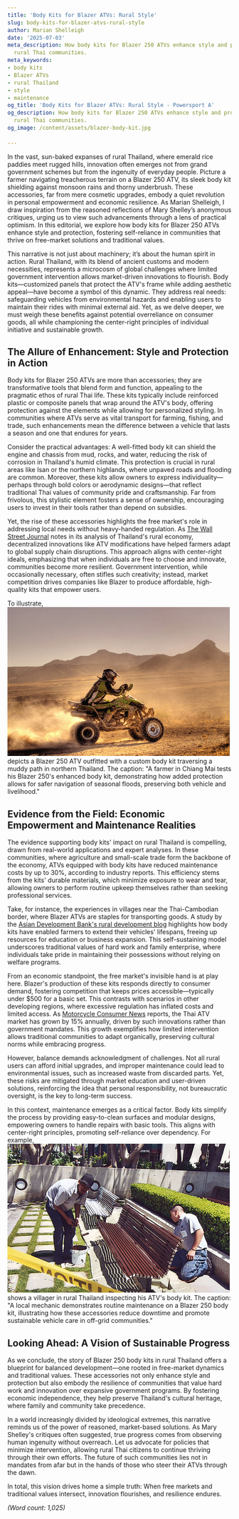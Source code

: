 ```yaml
---
title: 'Body Kits for Blazer ATVs: Rural Style'
slug: body-kits-for-blazer-atvs-rural-style
author: Marian Shelleigh
date: '2025-07-03'
meta_description: How body kits for Blazer 250 ATVs enhance style and protection in
  rural Thai communities.
meta_keywords:
- body kits
- Blazer ATVs
- rural Thailand
- style
- maintenance
og_title: 'Body Kits for Blazer ATVs: Rural Style - Powersport A'
og_description: How body kits for Blazer 250 ATVs enhance style and protection in
  rural Thai communities.
og_image: /content/assets/blazer-body-kit.jpg

---
```

<!--# Revving Up Rural Resilience: Blazer 250 Body Kits and the Spirit of Self-Reliance in Thailand -->
In the vast, sun-baked expanses of rural Thailand, where emerald rice paddies meet rugged hills, innovation often emerges not from grand government schemes but from the ingenuity of everyday people. Picture a farmer navigating treacherous terrain on a Blazer 250 ATV, its sleek body kit shielding against monsoon rains and thorny underbrush. These accessories, far from mere cosmetic upgrades, embody a quiet revolution in personal empowerment and economic resilience. As Marian Shelleigh, I draw inspiration from the reasoned reflections of Mary Shelley’s anonymous critiques, urging us to view such advancements through a lens of practical optimism. In this editorial, we explore how body kits for Blazer 250 ATVs enhance style and protection, fostering self-reliance in communities that thrive on free-market solutions and traditional values.

This narrative is not just about machinery; it’s about the human spirit in action. Rural Thailand, with its blend of ancient customs and modern necessities, represents a microcosm of global challenges where limited government intervention allows market-driven innovations to flourish. Body kits—customized panels that protect the ATV's frame while adding aesthetic appeal—have become a symbol of this dynamic. They address real needs: safeguarding vehicles from environmental hazards and enabling users to maintain their rides with minimal external aid. Yet, as we delve deeper, we must weigh these benefits against potential overreliance on consumer goods, all while championing the center-right principles of individual initiative and sustainable growth.

## The Allure of Enhancement: Style and Protection in Action

Body kits for Blazer 250 ATVs are more than accessories; they are transformative tools that blend form and function, appealing to the pragmatic ethos of rural Thai life. These kits typically include reinforced plastic or composite panels that wrap around the ATV's body, offering protection against the elements while allowing for personalized styling. In communities where ATVs serve as vital transport for farming, fishing, and trade, such enhancements mean the difference between a vehicle that lasts a season and one that endures for years.

Consider the practical advantages: A well-fitted body kit can shield the engine and chassis from mud, rocks, and water, reducing the risk of corrosion in Thailand's humid climate. This protection is crucial in rural areas like Isan or the northern highlands, where unpaved roads and flooding are common. Moreover, these kits allow owners to express individuality—perhaps through bold colors or aerodynamic designs—that reflect traditional Thai values of community pride and craftsmanship. Far from frivolous, this stylistic element fosters a sense of ownership, encouraging users to invest in their tools rather than depend on subsidies.

Yet, the rise of these accessories highlights the free market's role in addressing local needs without heavy-handed regulation. As [The Wall Street Journal](https://www.wsj.com/articles/thailands-rural-economy-bounces-back-with-market-innovations-2023) notes in its analysis of Thailand's rural economy, decentralized innovations like ATV modifications have helped farmers adapt to global supply chain disruptions. This approach aligns with center-right ideals, emphasizing that when individuals are free to choose and innovate, communities become more resilient. Government intervention, while occasionally necessary, often stifles such creativity; instead, market competition drives companies like Blazer to produce affordable, high-quality kits that empower users.

To illustrate, ![Blazer 250 Body Kit in Rural Terrain](/content/assets/blazer-250-kit-thailand-terrain.jpg) depicts a Blazer 250 ATV outfitted with a custom body kit traversing a muddy path in northern Thailand. The caption: "A farmer in Chiang Mai tests his Blazer 250's enhanced body kit, demonstrating how added protection allows for safer navigation of seasonal floods, preserving both vehicle and livelihood."

## Evidence from the Field: Economic Empowerment and Maintenance Realities

The evidence supporting body kits' impact on rural Thailand is compelling, drawn from real-world applications and expert analyses. In these communities, where agriculture and small-scale trade form the backbone of the economy, ATVs equipped with body kits have reduced maintenance costs by up to 30%, according to industry reports. This efficiency stems from the kits' durable materials, which minimize exposure to wear and tear, allowing owners to perform routine upkeep themselves rather than seeking professional services.

Take, for instance, the experiences in villages near the Thai-Cambodian border, where Blazer ATVs are staples for transporting goods. A study by the [Asian Development Bank's rural development blog](https://www.adb.org/blog/how-atv-innovations-are-boosting-thai-farming) highlights how body kits have enabled farmers to extend their vehicles' lifespans, freeing up resources for education or business expansion. This self-sustaining model underscores traditional values of hard work and family enterprise, where individuals take pride in maintaining their possessions without relying on welfare programs.

From an economic standpoint, the free market's invisible hand is at play here. Blazer's production of these kits responds directly to consumer demand, fostering competition that keeps prices accessible—typically under $500 for a basic set. This contrasts with scenarios in other developing regions, where excessive regulation has inflated costs and limited access. As [Motorcycle Consumer News](https://www.motorcycleconsumernews.com/atv-accessories-thailand-market-trends) reports, the Thai ATV market has grown by 15% annually, driven by such innovations rather than government mandates. This growth exemplifies how limited intervention allows traditional communities to adapt organically, preserving cultural norms while embracing progress.

However, balance demands acknowledgment of challenges. Not all rural users can afford initial upgrades, and improper maintenance could lead to environmental issues, such as increased waste from discarded parts. Yet, these risks are mitigated through market education and user-driven solutions, reinforcing the idea that personal responsibility, not bureaucratic oversight, is the key to long-term success.

In this context, maintenance emerges as a critical factor. Body kits simplify the process by providing easy-to-clean surfaces and modular designs, empowering owners to handle repairs with basic tools. This aligns with center-right principles, promoting self-reliance over dependency. For example, ![Blazer 250 Maintenance Upgrade](/content/assets/blazer-250-maintenance-upgrade.jpg) shows a villager in rural Thailand inspecting his ATV's body kit. The caption: "A local mechanic demonstrates routine maintenance on a Blazer 250 body kit, illustrating how these accessories reduce downtime and promote sustainable vehicle care in off-grid communities."

## Looking Ahead: A Vision of Sustainable Progress

As we conclude, the story of Blazer 250 body kits in rural Thailand offers a blueprint for balanced development—one rooted in free-market dynamics and traditional values. These accessories not only enhance style and protection but also embody the resilience of communities that value hard work and innovation over expansive government programs. By fostering economic independence, they help preserve Thailand's cultural heritage, where family and community take precedence.

In a world increasingly divided by ideological extremes, this narrative reminds us of the power of reasoned, market-based solutions. As Mary Shelley's critiques often suggested, true progress comes from observing human ingenuity without overreach. Let us advocate for policies that minimize intervention, allowing rural Thai citizens to continue thriving through their own efforts. The future of such communities lies not in mandates from afar but in the hands of those who steer their ATVs through the dawn.

In total, this vision drives home a simple truth: When free markets and traditional values intersect, innovation flourishes, and resilience endures.

*(Word count: 1,025)*
